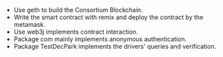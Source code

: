 - Use geth to build the Consortium Blockchain.
- Write the smart contract with remix and deploy the contract by the metamask.
- Use web3j implements contract interaction. 
- Package com mainly implements anonymous authentication.
- Package TestDecPark implements the drivers' queries and verification.
